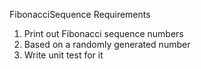 FibonacciSequence
Requirements 
1. Print out Fibonacci sequence numbers 
2. Based on a randomly generated number 
3. Write unit test for it
